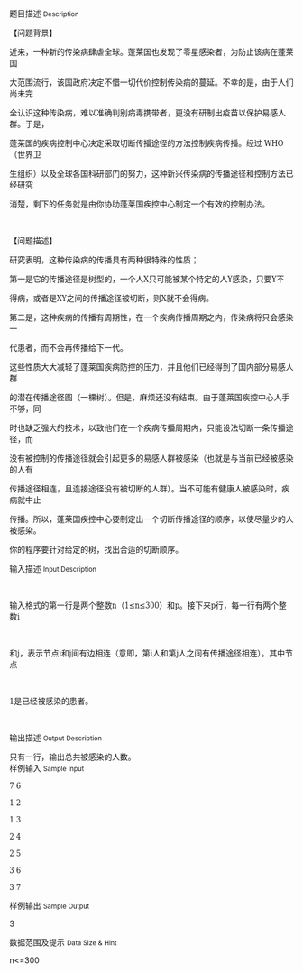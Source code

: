 <div class="panel panel-default">
<div class="area-title">
<span>
题目描述
<small>Description</small>
</span></div>
<div class="panel-body">

<p style="">【问题背景】</p>
<p style="">近来，一种新的传染病肆虐全球。蓬莱国也发现了零星感染者，为防止该病在蓬莱国</p>
<p style="">大范围流行，该国政府决定不惜一切代价控制传染病的蔓延。不幸的是，由于人们尚未完</p>
<p style="">全认识这种传染病，难以准确判别病毒携带者，更没有研制出疫苗以保护易感人群。于是，</p>
<p style="">蓬莱国的疾病控制中心决定采取切断传播途径的方法控制疾病传播。经过 <span style="font-family: DejaVu Serif Condensed,serif;">WHO</span>（世界卫</p>
<p style="">生组织）以及全球各国科研部门的努力，这种新兴传染病的传播途径和控制方法已经研究</p>
<p style="">消楚，剩下的任务就是由你协助蓬莱国疾控中心制定一个有效的控制办法。</p>
<p style=""> </p>
<p style="">【问题描述】</p>
<p style="">研究表明，这种传染病的传播具有两种很特殊的性质；</p>
<p style="">第一是它的传播途径是树型的，一个人<span style="font-family: DejaVu Serif Condensed,serif;">X</span>只可能被某个特定的人<span style="font-family: DejaVu Serif Condensed,serif;">Y</span>感染，只要<span style="font-family: DejaVu Serif Condensed,serif;">Y</span>不</p>
<p style="">得病，或者是<span style="font-family: DejaVu Serif Condensed,serif;">XY</span>之间的传播途径被切断，则<span style="font-family: DejaVu Serif Condensed,serif;">X</span>就不会得病。</p>
<p style="">第二是，这种疾病的传播有周期性，在一个疾病传播周期之内，传染病将只会感染一</p>
<p style="">代患者，而不会再传播给下一代。</p>
<p style="">这些性质大大减轻了蓬莱国疾病防控的压力，并且他们已经得到了国内部分易感人群</p>
<p style="">的潜在传播途径图（一棵树）。但是，麻烦还没有结束。由于蓬莱国疾控中心人手不够，同</p>
<p style="">时也缺乏强大的技术，以致他们在一个疾病传播周期内，只能设法切断一条传播途径，而</p>
<p style="">没有被控制的传播途径就会引起更多的易感人群被感染（也就是与当前已经被感染的人有</p>
<p style="">传播途径相连，且连接途径没有被切断的人群）。当不可能有健康人被感染时，疾病就中止</p>
<p style="">传播。所以，蓬莱国疾控中心要制定出一个切断传播途径的顺序，以使尽量少的人被感染。</p>
<p style="">你的程序要针对给定的树，找出合适的切断顺序。</p>

</div>
</div>

<div class="panel panel-default">
<div class="area-title">
<span>
输入描述
<small>Input Description</small>
</span></div>
<div class="panel-body">
<p style=""> </p>
<p style="">输入格式的第一行是两个整数<span style="font-family: DejaVu Serif Condensed,serif;">n</span>（<span style="font-family: DejaVu Serif Condensed,serif;">1≤n≤300</span>）和<span style="font-family: DejaVu Serif Condensed,serif;">p</span>。接下来<span style="font-family: DejaVu Serif Condensed,serif;">p</span>行，每一行有两个整数<span style="font-family: DejaVu Serif Condensed,serif;">i</span></p>
<p style=""> </p>
<p style="">和<span style="font-family: DejaVu Serif Condensed,serif;">j</span>，表示节点<span style="font-family: DejaVu Serif Condensed,serif;">i</span>和<span style="font-family: DejaVu Serif Condensed,serif;">j</span>间有边相连（意即，第<span style="font-family: DejaVu Serif Condensed,serif;">i</span>人和第<span style="font-family: DejaVu Serif Condensed,serif;">j</span>人之间有传播途径相连）。其中节点</p>
<p style=""> </p>
<p style=""><span style="font-family: DejaVu Serif Condensed,serif;">1</span>是已经被感染的患者。</p>
<p style=""><span style=""><br></span></p>

</div>
</div>
<div  class="panel panel-default">
<div class="area-title">
<span>
输出描述
<small>Output Description</small>
</span></div>
<div class="panel-body">

<p style="margin-bottom: 0cm;">只有一行，输出总共被感染的人数。</p>

</div>
</div>


<div class="panel panel-default">
<div class="area-title">
<span>
样例输入
<small>Sample Input</small>
</span></div>
<div class="panel-body">
<p style=""><span style="font-family: DejaVu Serif Condensed,serif;">7 6</span></p>
<p style=""><span style="font-family: DejaVu Serif Condensed,serif;">1 2</span></p>
<p style=""><span style="font-family: DejaVu Serif Condensed,serif;">1 3</span></p>
<p style=""><span style="font-family: DejaVu Serif Condensed,serif;">2 4</span></p>
<p style=""><span style="font-family: DejaVu Serif Condensed,serif;">2 5</span></p>
<p style=""><span style="font-family: DejaVu Serif Condensed,serif;">3 6</span></p>
<p style=""><span style="font-family: DejaVu Serif Condensed,serif;">3 7</span></p>

</div>
</div>

<div class="panel panel-default">
<div class="area-title">
<span>
样例输出
<small>Sample Output</small>
</span></div>
<div class="panel-body">
<p>3</p>

</div>
</div>

<div class="panel panel-default">
<div class="area-title">
<span>
数据范围及提示
<small>Data Size & Hint</small>
</span></div>
<div class="panel-body">
<p>n&lt;=300</p>
</div>
</div>